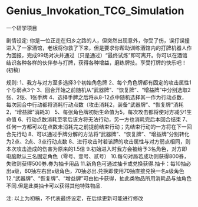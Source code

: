 # Genius_Invokation_TCG_Simulation
一个研学项目

剧情设定:
你是一位正走在归乡之路的人，但突然出现意外，你受了伤，误打误撞进入了一家酒馆，老板将你救了下来，但是要求你帮助训练酒馆内的打牌机器人作为回报，完成99场对决并通过（只是通过）“最终试炼”即可离开。你可以在酒馆结识各种各样的伙伴参与打牌，获得各种增益，磨练牌技。享受打牌的快乐吧！(初稿)

规则:
1、我方与对方至多选择3个初始角色牌
2、每个角色牌都有固定的攻击属性1个与弱点3个
3、回合开始之前随机从“武器牌”、“恢复牌”、“增益牌”中分别选取2张、2张、1张手牌
4、选择手牌之后将从8-12点中随机选择其一作为行动点数，每次回合中行动都将消耗行动点数（攻击消耗2，装备“武器牌”、“恢复牌”消耗2，“增益牌”消耗3）
5、每张角色牌初始生命值为5，每次攻击都将使对方减少1生命值
6、行动点数消耗至零后该方将无法行动，另一方也消耗完后本回合结束
7、任何一方都可以在点数未消耗完之前提前结束行动；先结束行动的一方将在下一回合先行动
8、可以通过手牌分解的方法将“武器牌”、“恢复牌”、“增益牌”分别转化为2点、2点、3点行动点数
8、进行攻击时若该牌的攻击属性与对方弱点相同，则本次攻击造成的伤害为原来的1.5倍
9.初始进入时我方会被给予3名角色，对方即电脑默认三名固定角色（零号、壹号、贰号）
10.每句对局若成功则获得800券，失败则获得500券.券为抽卡用品
11.新角色可通过抽卡或兑换获得.抽卡：每10抽必出a级，60抽左右出s级角色，70抽必出.兑换即使用70抽直接兑换一名s级角色
12.“武器牌”、“恢复牌”、“增益牌”可由抽卡获得，抽此类物品所用消耗品与抽角色不同.但是此类抽卡可以获得其他特殊物品.

注:
以上为初稿，不代表最终设定，在后续更新可能进行修改

